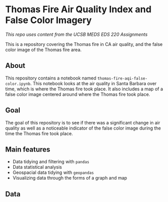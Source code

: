 # Thomas Fire Air Quality Index and False Color Imagery
*This repo uses content from the UCSB MEDS EDS 220 Assignments*

This is a repository covering the Thomas fire in CA air quality, and the false color image of the Thomas fire area.

## About
This repository contains a notebook named `thomas-fire-aqi-false-color.ipynb`. This notebook looks at the air quality in Santa Barbara over time, which is where the Thomas fire took place. It also includes a map of a false color image centered around where the Thomas fire took place.

## Goal
The goal of this repository is to see if there was a significant change in air quality as well as a noticeable indicator of the false color image during the time the Thomas fire took place.

## Main features
- Data tidying and filtering with `pandas`
- Data statistical analysis
- Geospacial data tidying with `geopandas`
- Visualizing data through the forms of a graph and map

## Data

